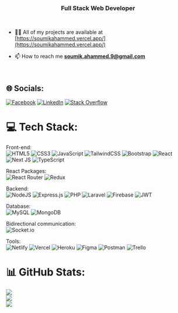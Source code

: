 <h3 align="center">Full Stack Web Developer</h3>

<br />

- 👨‍💻 All of my projects are available at [https://soumikahammed.vercel.app/](https://soumikahammed.vercel.app/)

- 📫 How to reach me **soumik.ahammed.9@gmail.com**

<br />

## 🌐 Socials:
[![Facebook](https://img.shields.io/badge/Facebook-%231877F2.svg?logo=Facebook&logoColor=white)](https://facebook.com/soumik.ahammed.9) [![LinkedIn](https://img.shields.io/badge/LinkedIn-%230077B5.svg?logo=linkedin&logoColor=white)](https://linkedin.com/in/soumik9) [![Stack Overflow](https://img.shields.io/badge/-Stackoverflow-FE7A16?logo=stack-overflow&logoColor=white)](https://stackoverflow.com/users/14033611/soumik-ahammed) 


# 💻 Tech Stack:

Front-end: <br />
![HTML5](https://img.shields.io/badge/html5-%23E34F26.svg?style=flat&logo=html5&logoColor=white) ![CSS3](https://img.shields.io/badge/css3-%231572B6.svg?style=flat&logo=css3&logoColor=white) ![JavaScript](https://img.shields.io/badge/javascript-%23323330.svg?style=flat&logo=javascript&logoColor=%23F7DF1E) ![TailwindCSS](https://img.shields.io/badge/tailwindcss-%2338B2AC.svg?style=flat&logo=tailwind-css&logoColor=white) ![Bootstrap](https://img.shields.io/badge/bootstrap-%23563D7C.svg?style=flat&logo=bootstrap&logoColor=white) ![React](https://img.shields.io/badge/react-%2320232a.svg?style=flat&logo=react&logoColor=%2361DAFB) ![Next JS](https://img.shields.io/badge/Next-black?style=flat&logo=next.js&logoColor=white) ![TypeScript](https://img.shields.io/badge/typescript-%23007ACC.svg?style=flat&logo=typescript&logoColor=white)

React Packages: <br />
![React Router](https://img.shields.io/badge/React_Router-CA4245?style=flat&logo=react-router&logoColor=white) ![Redux](https://img.shields.io/badge/redux-%23593d88.svg?style=flat&logo=redux&logoColor=white)  

Backend: <br />
![NodeJS](https://img.shields.io/badge/node.js-6DA55F?style=flat&logo=node.js&logoColor=white) ![Express.js](https://img.shields.io/badge/express.js-%23404d59.svg?style=flat&logo=express&logoColor=%2361DAFB) ![PHP](https://img.shields.io/badge/php-%23777BB4.svg?style=flat&logo=php&logoColor=white) ![Laravel](https://img.shields.io/badge/laravel-%23FF2D20.svg?style=flat&logo=laravel&logoColor=white)  ![Firebase](https://img.shields.io/badge/firebase-%23039BE5.svg?style=flat&logo=firebase) ![JWT](https://img.shields.io/badge/JWT-black?style=flat&logo=JSON%20web%20tokens)

Database: <br />
![MySQL](https://img.shields.io/badge/mysql-%2300f.svg?style=flat&logo=mysql&logoColor=white) ![MongoDB](https://img.shields.io/badge/MongoDB-%234ea94b.svg?style=flat&logo=mongodb&logoColor=white)

Bidirectional communication: <br />
![Socket.io](https://img.shields.io/badge/Socket.io-black?style=flat&logo=socket.io&badgeColor=010101)

Tools: <br />
![Netlify](https://img.shields.io/badge/netlify-%23000000.svg?style=flat&logo=netlify&logoColor=#00C7B7) ![Vercel](https://img.shields.io/badge/vercel-%23000000.svg?style=flat&logo=vercel&logoColor=white) ![Heroku](https://img.shields.io/badge/heroku-%23430098.svg?style=flat&logo=heroku&logoColor=white) ![Figma](https://img.shields.io/badge/figma-%23F24E1E.svg?style=flat&logo=figma&logoColor=white) ![Postman](https://img.shields.io/badge/Postman-FF6C37?style=flat&logo=postman&logoColor=white) ![Trello](https://img.shields.io/badge/Trello-%23026AA7.svg?style=flat&logo=Trello&logoColor=white)
       	
# 📊 GitHub Stats:
![](https://github-readme-stats.vercel.app/api?username=soumik9&theme=light&hide_border=false&include_all_commits=true&count_private=true)<br/>
![](https://github-readme-streak-stats.herokuapp.com/?user=soumik9&theme=default&hide_border=false)<br/>
![](https://github-readme-stats.vercel.app/api/top-langs/?username=soumik9&theme=default&hide_border=false&include_all_commits=false&count_private=false&layout=compact)


<!---
soumik9/soumik9 is a ✨ special ✨ repository because its `README.md` (this file) appears on your GitHub profile.
You can click the Preview link to take a look at your changes.
--->
